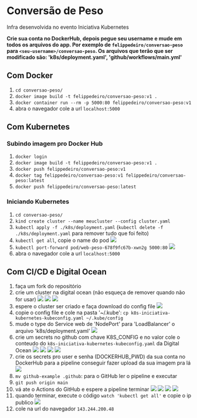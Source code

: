 # Conversão de Peso

Infra desenvolvida no evento Iniciativa Kubernetes

**Crie sua conta no DockerHub, depois pegue seu username e mude em todos os arquivos do app. Por exemplo de `felippedeiro/conversao-peso` para `<seu-username>/conversao-peso`. Os arquivos que terão que ser modificado são: 'k8s/deployment.yaml', 'github/workflows/main.yml'**

## Com Docker

1. `cd conversao-peso/`
1. `docker image build -t felippedeiro/conversao-peso:v1 .`
1. `docker container run --rm -p 5000:80 felippedeiro/conversao-peso:v1`
1. abra o navegador cole a url `localhost:5000`

## Com Kubernetes

### Subindo imagem pro Docker Hub

1. `docker login`
1. `docker image build -t felippedeiro/conversao-peso:v1 .`
1. `docker push felippedeiro/conversao-peso:v1`
1. `docker tag felippedeiro/conversao-peso:v1 felippedeiro/conversao-peso:latest`
1. `docker push felippedeiro/conversao-peso:latest`

### Iniciando Kubernetes

1. `cd conversao-peso/`
1. `kind create cluster --name meucluster --config cluster.yaml`
1. `kubectl apply -f ./k8s/deployment.yaml` (`kubectl delete -f ./k8s/deployment.yaml` para remover tudo que foi feito)
1. `kubectl get all`, copie o name do pod
![](./img/img-5.png)
1. `kubectl port-forward pod/web-peso-678f9fc67b-xwn2g 5000:80`
![](./img/img-6.png)
1. abra o navegador cole a url `localhost:5000`

## Com CI/CD e Digital Ocean

1. faça um fork do repositório
1. crie um cluster na digital ocean (não esqueça de remover quando não for usar)
![](./img/img-1.png)
![](./img/img-2.png)
![](./img/img-3.png)
1. espere o cluster ser criado e faça download do config file
![](./img/img-4.png)
1. copie o config file e cole na pasta '~/.kube': `cp k8s-iniciativa-kubernetes-kubeconfig.yaml ~/.kube/config`
1. mude o type do Service web de 'NodePort' para 'LoadBalancer' o arquivo 'k8s/deployment.yaml'
![](./img/img-9.png)
1. crie um secrets no github com chave K8S_CONFIG e no valor cole o conteudo do `k8s-iniciativa-kubernetes-kubeconfig.yaml` da Digital Ocean
![](./img/img-10.png)
![](./img/img-11.png)
![](./img/img-12.png)
![](./img/img-13.png)
1. crie os secrets pro user e senha (DOCKERHUB_PWD) da sua conta no DockerHub para a pipeline conseguir fazer upload da sua imagem pra lá
![](./img/img-14.png)
1. `mv github-example .github`: para o GitHub ler o pipeline e executar
1. `git push origin main`
1. vá ate o Actions do GitHub e espere a pipeline terminar
![](./img/img-15.png)
![](./img/img-16.png)
![](./img/img-17.png)
![](./img/img-18.png)
1. quando terminar, execute o código `watch 'kubectl get all'` e copie o ip publico
![](./img/img-19.png)
1. cole na url do navegador `143.244.200.48`
